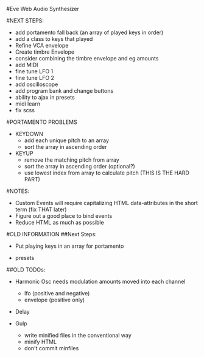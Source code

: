 #Eve Web Audio Synthesizer

#NEXT STEPS:
* add portamento fall back (an array of played keys in order)
* add a class to keys that played
* Refine VCA envelope
* Create timbre Envelope
* consider combining the timbre envelope and eg amounts
* add MIDI
* fine tune LFO 1
* fine tune LFO 2
* add oscilloscope
* add program bank and change buttons
* ability to ajax in presets
* midi learn
* fix scss

#PORTAMENTO PROBLEMS
* KEYDOWN
  * add each unique pitch to an array
  * sort the array in ascending order
* KEYUP
  * remove the matching pitch from array
  * sort the array in ascending order (optional?)
  * use lowest index from array to calculate pitch (THIS IS THE HARD PART)

#NOTES:
* Custom Events will require capitalizing HTML data-attributes in the short term (fix THAT later)
* Figure out a good place to bind events
* Reduce HTML as much as possible


#OLD INFORMATION
##Next Steps:

* Put playing keys in an array for portamento

* presets

##OLD TODOs:

* Harmonic Osc needs modulation amounts moved into each channel
  * lfo (positive and negative)
  * envelope (positive only)

* Delay

* Gulp
  * write minified files in the conventional way
  * minify HTML
  * don't commit minfiles
